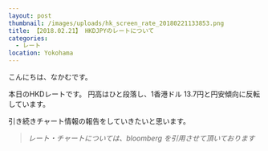 ```yaml
---
layout: post
thumbnail: /images/uploads/hk_screen_rate_20180221133853.png
title: 【2018.02.21】 HKDJPYのレートについて
categories:
  - レート
location: Yokohama
---
```

こんにちは、なかむです。

本日のHKDレートです。
円高はひと段落し、1香港ドル 13.7円と円安傾向に反転しています。

引き続きチャート情報の報告をしていきたいと思います。

> _レート・チャートについては、bloomberg を引用させて頂いております_
